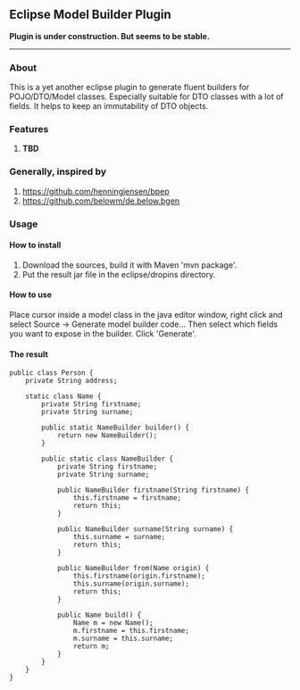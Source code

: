 ## Eclipse Model Builder Plugin

**Plugin is under construction. But seems to be stable.**

-----

### About

This is a yet another eclipse plugin to generate fluent builders for POJO/DTO/Model classes. Especially suitable for DTO classes with a lot of fields. It helps to keep an immutability of DTO objects.

### Features
1. __TBD__

### Generally, inspired by
1. https://github.com/henningjensen/bpep
1. https://github.com/belowm/de.below.bgen

### Usage

#### How to install
1. Download the sources, build it with Maven 'mvn package'.
1. Put the result jar file in the eclipse/dropins directory.

#### How to use

Place cursor inside a model class in the java editor window, right click and select Source -> Generate model builder code...
Then select which fields you want to expose in the builder. Click 'Generate'.

#### The result

```
public class Person {
    private String address;

    static class Name {
        private String firstname;
        private String surname;

        public static NameBuilder builder() {
            return new NameBuilder();
        }

        public static class NameBuilder {
            private String firstname;
            private String surname;

            public NameBuilder firstname(String firstname) {
                this.firstname = firstname;
                return this;
            }

            public NameBuilder surname(String surname) {
                this.surname = surname;
                return this;
            }

            public NameBuilder from(Name origin) {
                this.firstname(origin.firstname);
                this.surname(origin.surname);
                return this;
            }

            public Name build() {
                Name m = new Name();
                m.firstname = this.firstname;
                m.surname = this.surname;
                return m;
            }
        }
    }
}
```